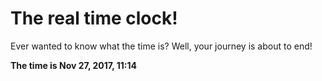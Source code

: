 # The real time clock!

Ever wanted to know what the time is? Well, your journey is about to end!

**The time is Nov 27, 2017, 11:14**